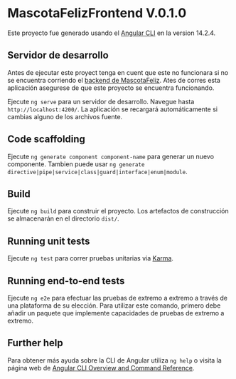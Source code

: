# MascotaFelizFrontend V.0.1.0

Este proyecto fue generado usando el [Angular CLI](https://github.com/angular/angular-cli) en la version 14.2.4.

## Servidor de desarrollo

Antes de ejecutar este proyect tenga en cuent que este no funcionara si no se encuentra corriendo el [backend de MascotaFeliz](https://github.com/jhonjab19/mascota-feliz-backend). Ates de corres esta aplicación asegurese de que este proyecto se encuentra funcionando.

Ejecute `ng serve` para un servidor de desarrollo. Navegue hasta `http://localhost:4200/`. La aplicación se recargará automáticamente si cambias alguno de los archivos fuente.

## Code scaffolding

Ejecute `ng generate component component-name` para generar un nuevo componente. Tambien puede usar `ng generate directive|pipe|service|class|guard|interface|enum|module`.

## Build

Ejecute `ng build` para construir el proyecto. Los artefactos de construcción se almacenarán en el directorio `dist/`.

## Running unit tests

Ejecute `ng test` para correr pruebas unitarias via [Karma](https://karma-runner.github.io).

## Running end-to-end tests

Ejecute `ng e2e` para efectuar las pruebas de extremo a extremo a través de una plataforma de su elección. Para utilizar este comando, primero debe añadir un paquete que implemente capacidades de pruebas de extremo a extremo.

## Further help

Para obtener más ayuda sobre la CLI de Angular utiliza `ng help` o visita la página web de [Angular CLI Overview and Command Reference](https://angular.io/cli).
